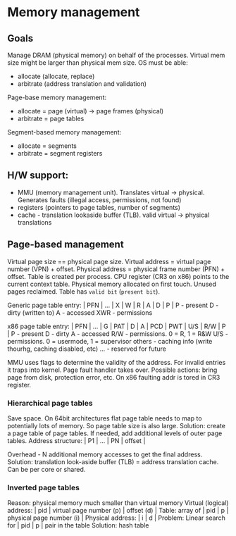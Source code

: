 # Memory management

## Goals

Manage DRAM (physical memory) on behalf of the processes. Virtual mem size might be larger than physical mem size.
OS must be able:
- allocate (allocate, replace)
- arbitrate (address translation and validation)

Page-base memory management:
- allocate = page (virtual) -> page frames (physical)
- arbitrate = page tables

Segment-based memory management:
- allocate = segments
- arbitrate = segment registers

## H/W support:
- MMU (memory management unit). Translates virtual -> physical. Generates faults (illegal access, permissions, not found)
- registers (pointers to page tables, number of segments)
- cache - translation lookaside buffer (TLB). valid virtual -> physical translations

## Page-based management

Virtual page size == physical page size. Virtual address =  virtual page number (VPN) + offset. Physical address =  physical frame number (PFN) + offset. 
Table is created per process. CPU register (CR3 on x86) points to the current context table. Physical memory allocated on first touch. Unused pages reclaimed. Table has `valid bit` (`present bit`). 

Generic page table entry:
| PFN | ... | X | W | R | A | D | P |
P - present
D - dirty (written to)
A - accessed
XWR - permissions

x86 page table entry:
| PFN | ... | G | PAT | D | A | PCD | PWT | U/S | R/W | P |
P - present
D - dirty
A - accessed
R/W - permissions. 0 = R, 1 = R&W
U/S - permissions. 0 = usermode, 1 = supervisor
others - caching info (write thourhg, caching disabled, etc)
... - reserved for future

MMU uses flags to determine the validity of the address. For invalid entries it traps into kernel. Page fault handler takes over. Possible actions: bring page from disk, protection error, etc. On x86 faulting addr is tored in CR3 register.

### Hierarchical page tables 

Save space. On 64bit architectures flat page table needs to map to potentially lots of memory. So page table size is also large. Solution: create a page table of page tables. If needed, add additional levels of outer page tables.
Address structure:
| P1 | ... | PN | offset |

Overhead - N additional memory accesses to get the final address. Solution: translation look-aside buffer (TLB) = address translation cache. Can be per core or shared.

### Inverted page tables

Reason: physical memory much smaller than virtual memory
Virtual (logical) address: | pid | virtual page number (p) | offset (d) |
Table: array of | pid | p | physical page number (i) |
Physical address: | i | d |
Problem: Linear search for | pid | p | pair in the table
Solution: hash table


